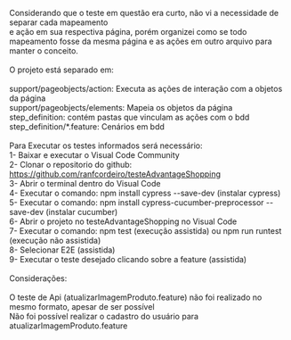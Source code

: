  
Considerando que o teste em questão era curto, não vi a necessidade de separar cada mapeamento <br>
e ação em sua respectiva página, porém organizei como se todo mapeamento fosse da mesma página e as ações em outro arquivo para manter o conceito.<br>
<br>
O projeto está separado em:<br>
<br>
support/pageobjects/action: Executa as ações de interação com a objetos da página<br>
support/pageobjects/elements: Mapeia os objetos da página<br>
step_definition: contém pastas que vinculam as ações com o bdd<br>
step_definition/*.feature: Cenários em bdd<br>
<br>
Para Executar os testes informados será necessário:<br>
1- Baixar e executar o Visual Code Community<br>
2- Clonar o repositorio do github:  https://github.com/ranfcordeiro/testeAdvantageShopping<br>
3- Abrir o terminal dentro do Visual Code<br>
4- Executar o comando: npm install cypress --save-dev (instalar cypress)<br>
5- Executar o comando: npm install cypress-cucumber-preprocessor --save-dev (instalar cucumber)<br>
6- Abrir o projeto no testeAdvantageShopping no Visual Code<br>
7- Executar o comando: npm test (execução assistida) ou npm run runtest (execução não assistida)<br>
8- Selecionar E2E (assistida)<br>
9- Executar o teste desejado clicando sobre a feature (assistida)<br>
<br>
Considerações:<br>
<br>
O teste de Api (atualizarImagemProduto.feature) não foi realizado no mesmo formato, apesar de ser possível<br>
Não foi possível realizar o cadastro do usuário para atualizarImagemProduto.feature<br>

